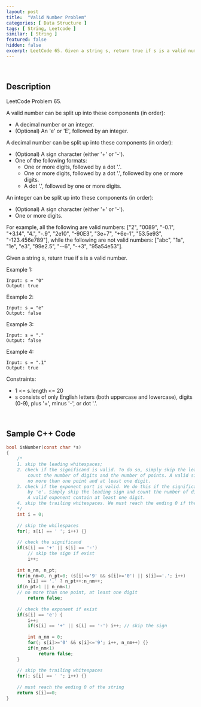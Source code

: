 ```yaml
---
layout: post
title:  "Valid Number Problem"
categories: [ Data Structure ]
tags: [ String, Leetcode ]
similar: [ String ]
featured: false
hidden: false
excerpt: LeetCode 65. Given a string s, return true if s is a valid number.
---
```


<br />

## Description

LeetCode Problem 65. 

A valid number can be split up into these components (in order):

* A decimal number or an integer.
* (Optional) An 'e' or 'E', followed by an integer.

A decimal number can be split up into these components (in order):

* (Optional) A sign character (either '+' or '-').
* One of the following formats:
    + One or more digits, followed by a dot '.'.
    + One or more digits, followed by a dot '.', followed by one or more digits.
    + A dot '.', followed by one or more digits.

An integer can be split up into these components (in order):

* (Optional) A sign character (either '+' or '-').
* One or more digits.

For example, all the following are valid numbers: ["2", "0089", "-0.1", "+3.14", "4.", "-.9", "2e10", "-90E3", "3e+7", "+6e-1", "53.5e93", "-123.456e789"], while the following are not valid numbers: ["abc", "1a", "1e", "e3", "99e2.5", "--6", "-+3", "95a54e53"].

Given a string s, return true if s is a valid number.

 

Example 1:
```
Input: s = "0"
Output: true
```

Example 2:
```
Input: s = "e"
Output: false
```

Example 3:
```
Input: s = "."
Output: false
```

Example 4:
```
Input: s = ".1"
Output: true
```
 

Constraints:

* 1 <= s.length <= 20
* s consists of only English letters (both uppercase and lowercase), digits (0-9), plus '+', minus '-', or dot '.'.



<br />

## Sample C++ Code


```c
bool isNumber(const char *s) 
{
    /* 
    1. skip the leading whitespaces;
    2. check if the significand is valid. To do so, simply skip the leading sign and 
        count the number of digits and the number of points. A valid significand has 
        no more than one point and at least one digit.
    3. check if the exponent part is valid. We do this if the significand is followed 
        by 'e'. Simply skip the leading sign and count the number of digits. 
        A valid exponent contain at least one digit.
    4. skip the trailing whitespaces. We must reach the ending 0 if the string is a valid number. 
    */
    int i = 0;
    
    // skip the whilespaces
    for(; s[i] == ' '; i++) {}
    
    // check the significand
    if(s[i] == '+' || s[i] == '-') 
        // skip the sign if exist
        i++; 
    
    int n_nm, n_pt;
    for(n_nm=0, n_pt=0; (s[i]<='9' && s[i]>='0') || s[i]=='.'; i++)
        s[i] == '.' ? n_pt++:n_nm++;       
    if(n_pt>1 || n_nm<1) 
    // no more than one point, at least one digit
        return false;
    
    // check the exponent if exist
    if(s[i] == 'e') {
        i++;
        if(s[i] == '+' || s[i] == '-') i++; // skip the sign
        
        int n_nm = 0;
        for(; s[i]>='0' && s[i]<='9'; i++, n_nm++) {}
        if(n_nm<1)
            return false;
    }
    
    // skip the trailing whitespaces
    for(; s[i] == ' '; i++) {}
    
    // must reach the ending 0 of the string
    return s[i]==0;  
}
```
